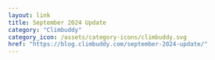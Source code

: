 ```yaml
---
layout: link
title: September 2024 Update
category: "Climbuddy"
category_icon: /assets/category-icons/climbuddy.svg
href: "https://blog.climbuddy.com/september-2024-update/"
---
```


